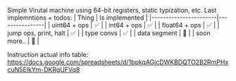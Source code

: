 Simple Virutal machine using 64-bit registers, static typization, etc.
Last implemntions + todos:
| Thing                 | Is implemented |
|-----------------------|----------------|
| uint64 + ops          | ✅              |
| int64 + ops           | ✅              |
| float64 + ops         | ✅              |
| jump ops, print, halt | ✅              |
| type convs            | ✅              |
| data segment          | 🔴              |
| soon more..           | 🔴              |

Instruction actual info table: https://docs.google.com/spreadsheets/d/1bpkqAGjcDWKBDQTO2B2RmPHxcuN5EIkYm-DKRgUFVq8
